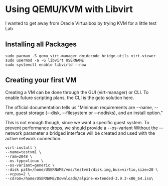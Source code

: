 # Using QEMU/KVM with Libvirt
I wanted to get away from Oracle Virtualbox by trying KVM for a little test Lab

## Installing all Packages
```
sudo pacman -S qemu virt-manager dmidecode bridge-utils virt-viewer
sudo usermod -a -G libvirt USERNAME
sudo systemctl enable libvirtd --now
```

## Creating your first VM

Creating a VM can be done through the GUI (virt-manager) or CLI. To enable future scripting plans, the CLI is the goto solution here.

The official documentation tells us "Minimum requirements are --name, --ram, guest storage (--disk, --filesystem or --nodisks), and an install option."

This is not enough though, since we want a specific guest system.
To prevent performance drops, we should provide a --os-variant
Without the --network parameter a bridged interface will be created and used with the active network connection.
```
virt-install \
--name=testvm1 \
--ram=2048 \
--os-type=linux \
--os-variant=generic \
--disk path=/home/USERNAME/vms/testvm1/disk.img,bus=virtio,size=20 \
--vcpus=2 \
--cdrom=/home/USERNAME/Downloads/alpine-extended-3.9.3-x86_64.iso\
```
